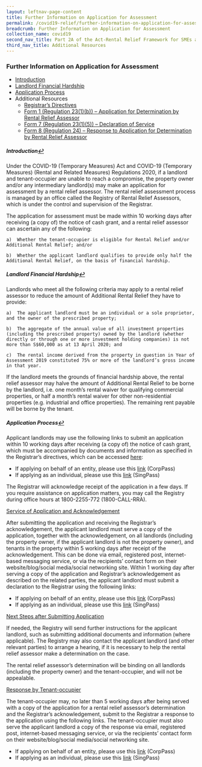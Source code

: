 ```yaml
---
layout: leftnav-page-content
title: Further Information on Application for Assessment 
permalink: /covid19-relief/further-information-on-application-for-assessment
breadcrumb: Further Information on Application for Assessment 
collection_name: covid19
second_nav_title: Part 2A of the Act-Rental Relief Framework for SMEs and NPOs
third_nav_title: Additional Resources
---
```

### Further Information on Application for Assessment ###

  * <a href="#intro" id="refa">Introduction</a> 
  * <a href="#hardship" id="refb">Landlord Financial Hardship</a> 
  * <a href="#application" id="refc">Application Process</a> 
  * Additional Resources <br>
    - [Registrar’s Directives](/files/RentalReliefRegistrarsDirective.pdf) <br>
    - [Form 1 (Regulation 23(1)(b)) – Application for Determination by Rental Relief Assessor](/files/RentalReliefForm1.pdf)  <br>
    - [Form 7 (Regulation 23(1)(5)) – Declaration of Service](/files/RentalReliefForm7.pdf) <br>
    - [Form 8 (Regulation 24) – Response to Application for Determination by Rental Relief Assessor](/files/RentalReliefForm8.pdf) <br>

##### <a name="intro">Introduction</a><a href="#refa" title="Return to top">↩</a> #####

Under the COVID-19 (Temporary Measures) Act and COVID-19 (Temporary Measures) (Rental and Related Measures) Regulations 2020, if a landlord and tenant-occupier are unable to reach a compromise, the property owner and/or any intermediary landlord(s) may make an application for assessment by a rental relief assessor. The rental relief assessment process is managed by an office called the Registry of Rental Relief Assessors, which is under the control and supervision of the Registrar. 

The application for assessment must be made within 10 working days after receiving (a copy of) the notice of cash grant, and a rental relief assessor can ascertain any of the following:

    a)	Whether the tenant-occupier is eligible for Rental Relief and/or Additional Rental Relief; and/or

    b)	Whether the applicant landlord qualifies to provide only half the Additional Rental Relief, on the basis of financial hardship.

##### <a name="hardship">Landlord Financial Hardship</a><a href="#refa" title="Return to top">↩</a> #####

Landlords who meet all the following criteria may apply to a rental relief assessor to reduce the amount of Additional Rental Relief they have to provide:

    a)	The applicant landlord must be an individual or a sole proprietor, and the owner of the prescribed property;

    b)	The aggregate of the annual value of all investment properties (including the prescribed property) owned by the landlord (whether directly or through one or more investment holding companies) is not more than S$60,000 as at 13 April 2020; and

    c)	The rental income derived from the property in question in Year of Assessment 2019 constituted 75% or more of the landlord’s gross income in that year.

If the landlord meets the grounds of financial hardship above, the rental relief assessor may halve the amount of Additional Rental Relief to be borne by the landlord, i.e. one month’s rental waiver for qualifying commercial properties, or half a month’s rental waiver for other non-residential properties (e.g. industrial and office properties). The remaining rent payable will be borne by the tenant.

##### <a name="application">Application Process</a><a href="#refa" title="Return to top">↩</a> #####

Applicant landlords may use the following links to submit an application within 10 working days after receiving (a copy of) the notice of cash grant, which must be accompanied by documents and information as specified in the Registrar’s directives, which can be accessed [here](/files/RentalReliefRegistrarsDirective.pdf):

  - If applying on behalf of an entity, please use this [link](https://go.gov.sg/rentalrelief-application-corppass) (CorpPass)
  - If applying as an individual, please use this [link](https://go.gov.sg/rentalrelief-application) (SingPass) 

The Registrar will acknowledge receipt of the application in a few days. If you require assistance on application matters, you may call the Registry during office hours at 1800-2255-772 (1800-CALL-RRA).  

<u>Service of Application and Acknowledgement</u>

After submitting the application and receiving the Registrar’s acknowledgement, the applicant landlord must serve a copy of the application, together with the acknowledgement, on all landlords (including the property owner, if the applicant landlord is not the property owner), and tenants in the property within 5 working days after receipt of the acknowledgement. This can be done via email, registered post, internet-based messaging service, or via the recipients’ contact form on their website/blog/social media/social networking site. Within 1 working day after serving a copy of the application and Registrar’s acknowledgement as described on the related parties, the applicant landlord must submit a declaration to the Registrar using the following links:

  - If applying on behalf of an entity, please use this [link](https://go.gov.sg/rentalrelief-declaration-of-service-corppass) (CorpPass)
  - If applying as an individual, please use this [link](https://go.gov.sg/rentalrelief-declaration-of-service) (SingPass) 
  
<u>Next Steps after Submitting Application</u>

If needed, the Registry will send further instructions for the applicant landlord, such as submitting additional documents and information (where applicable). The Registry may also contact the applicant landlord (and other relevant parties) to arrange a hearing, if it is necessary to help the rental relief assessor make a determination on the case.  

The rental relief assessor’s determination will be binding on all landlords (including the property owner) and the tenant-occupier, and will not be appealable. 

<u>Response by Tenant-occupier</u>

The tenant-occupier may, no later than 5 working days after being served with a copy of the application for a rental relief assessor’s determination and the Registrar’s acknowledgement, submit to the Registrar a response to the application using the following links. The tenant-occupier must also serve the applicant landlord a copy of the response via email, registered post, internet-based messaging service, or via the recipients’ contact form on their website/blog/social media/social networking site.

  - If applying on behalf of an entity, please use this [link](https://go.gov.sg/rentalrelief-response-to-application-corppass) (CorpPass)
  - If applying as an individual, please use this [link](https://go.gov.sg/rentalrelief-response-to-application) (SingPass) 

